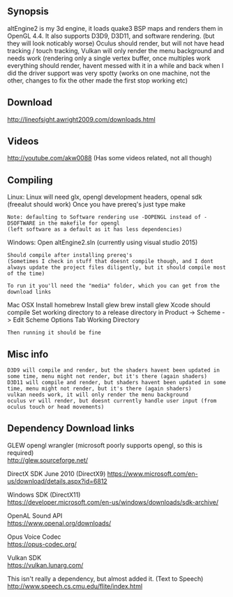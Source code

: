 ## Synopsis

altEngine2 is my 3d engine, it loads quake3 BSP maps and renders them in OpenGL 4.4. It also supports D3D9, D3D11, and software rendering. (but they will look noticably worse) Oculus should render, but will not have head tracking / touch tracking, Vulkan will only render the menu background and needs work (rendering only a single vertex buffer, once multiples work everything should render, havent messed with it in a while and back when I did the driver support was very spotty (works on one machine, not the other, changes to fix the other made the first stop working etc)

## Download

http://lineofsight.awright2009.com/downloads.html

## Videos

http://youtube.com/akw0088 (Has some videos related, not all though)

## Compiling

Linux:
	Linux will need glx, opengl development headers, openal sdk (freealut should work)
	Once you have prereq's just type make

	Note: defaulting to Software rendering use -DOPENGL instead of -DSOFTWARE in the makefile for opengl
	(left software as a default as it has less dependencies)

Windows:
	Open altEngine2.sln (currently using visual studio 2015)

	Should compile after installing prereq's
	(Sometimes I check in stuff that doesnt compile though, and I dont always update the project files diligently, but it should compile most of the time)

	To run it you'll need the "media" folder, which you can get from the download links
 
 Mac OSX
    Install homebrew
    Install glew
        brew install glew
    Xcode should compile
    Set working directory to a release directory in Product -> Scheme -> Edit Scheme
        Options Tab
            Working Directory

    Then running it should be fine
    

## Misc info

	D3D9 will compile and render, but the shaders havent been updated in some time, menu might not render, but it's there (again shaders)
	D3D11 will compile and render, but shaders havent been updated in some time, menu might not render, but it's there (again shaders)
	vulkan needs work, it will only render the menu background
	oculus vr will render, but doesnt currently handle user input (from oculus touch or head movements)


## Dependency Download links

GLEW opengl wrangler (microsoft poorly supports opengl, so this is required)  
	http://glew.sourceforge.net/  

DirectX SDK June 2010 (DirectX9) 
	https://www.microsoft.com/en-us/download/details.aspx?id=6812  

Windows SDK (DirectX11)  
	https://developer.microsoft.com/en-us/windows/downloads/sdk-archive/  

OpenAL Sound API  
	https://www.openal.org/downloads/  

Opus Voice Codec  
	https://opus-codec.org/  

Vulkan SDK  
	https://vulkan.lunarg.com/  

This isn't really a dependency, but almost added it. (Text to Speech)  
	http://www.speech.cs.cmu.edu/flite/index.html  

